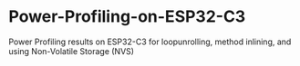 # Power-Profiling-on-ESP32-C3
Power Profiling results on ESP32-C3 for loopunrolling, method inlining, and using Non-Volatile Storage (NVS) 
